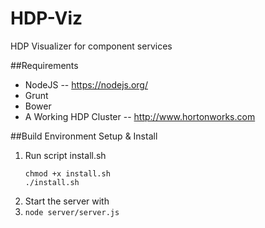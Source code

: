 # HDP-Viz
HDP Visualizer for component services

##Requirements
* NodeJS -- https://nodejs.org/
* Grunt
* Bower
* A Working HDP Cluster -- http://www.hortonworks.com

##Build Environment Setup & Install 
1. Run script install.sh <br>
	```
	chmod +x install.sh
	./install.sh
	```
2. Start the server with <br>
3. `node server/server.js`
